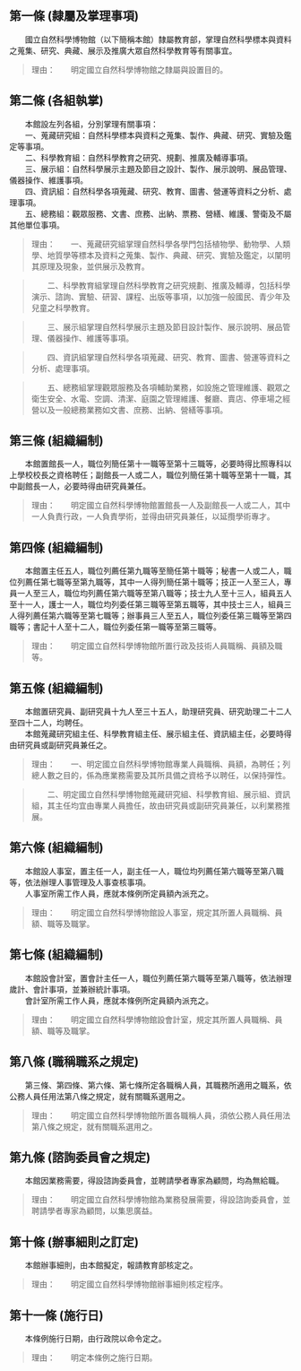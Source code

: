 第一條 (隸屬及掌理事項)
-----------------------
　　國立自然科學博物館（以下簡稱本館）隸屬教育部，掌理自然科學標本與資料之蒐集、研究、典藏、展示及推廣大眾自然科學教育等有關事宜。  
> 理由：　　明定國立自然科學博物館之隸屬與設置目的。



第二條 (各組執掌)
-----------------
　　本館設左列各組，分別掌理有關事項：  
　　一、蒐藏研究組：自然科學標本與資料之蒐集、製作、典藏、研究、實驗及鑑定等事項。  
　　二、科學教育組：自然科學教育之研究、規劃、推廣及輔導事項。  
　　三、展示組：自然科學展示主題及節目之設計、製作、展示說明、展品管理、儀器操作、維護事項。  
　　四、資訊組：自然科學各項蒐藏、研究、教育、圖書、營運等資料之分析、處理事項。  
　　五、總務組：觀眾服務、文書、庶務、出納、票務、營繕、維護、警衛及不屬其他單位事項。  
> 理由：　　一、蒐藏研究組掌理自然科學各學門包括植物學、動物學、人類學、地質學等標本及資料之蒐集、製作、典藏、研究、實驗及鑑定，以闡明其原理及現象，並供展示及教育。

> 　　二、科學教育組掌理自然科學教育之研究規劃、推廣及輔導，包括科學演示、諮詢、實驗、研習、課程、出版等事項，以加強一般國民、青少年及兒童之科學教育。

> 　　三、展示組掌理自然科學展示主題及節目設計製作、展示說明、展品管理、儀器操作、維護等事項。

> 　　四、資訊組掌理自然科學各項蒐藏、研究、教育、圖書、營運等資料之分析、處理事項。

> 　　五、總務組掌理觀眾服務及各項輔助業務，如設施之管理維護、觀眾之衛生安全、水電、空調、清潔、庭園之管理維護、餐廳、賣店、停車場之經營以及一般總務業務如文書、庶務、出納、營繕等事項。



第三條 (組織編制)
-----------------
　　本館置館長一人，職位列簡任第十一職等至第十三職等，必要時得比照專科以上學校校長之資格聘任；副館長一人或二人，職位列簡任第十職等至第十一職，其中副館長一人，必要時得由研究員兼任。  
> 理由：　　明定國立自然科學博物館置館長一人及副館長一人或二人，其中一人負責行政，一人負責學術，並得由研究員兼任，以延攬學術專才。



第四條 (組織編制)
-----------------
　　本館置主任五人，職位列薦任第九職等至簡任第十職等；秘書一人或二人，職位列薦任第七職等至第九職等，其中一人得列簡任第十職等；技正一人至三人，專員一人至三人，職位均列薦任第六職等至第八職等；技士九人至十三人，組員五人至十一人，護士一人，職位均列委任第三職等至第五職等，其中技士三人，組員三人得列薦任第六職等至第七職等；辦事員三人至五人，職位列委任第三職等至第四職等；書記十人至十二人，職位列委任第一職等至第三職等。  
> 理由：　　明定國立自然科學博物館所置行政及技術人員職稱、員額及職等。



第五條 (組織編制)
-----------------
　　本館置研究員、副研究員十九人至三十五人，助理研究員、研究助理二十二人至四十二人，均聘任。  
　　本館蒐藏研究組主任、科學教育組主任、展示組主任、資訊組主任，必要時得由研究員或副研究員兼任之。  
> 理由：　　一、明定國立自然科學博物館專業人員職稱、員額，為聘任；列總人數之目的，係為應業務需要及其所具備之資格予以聘任，以保持彈性。

> 　　二、明定國立自然科學博物館蒐藏研究組、科學教育組、展示組、資訊組，其主任均宜由專業人員擔任，故由研究員或副研究員兼任，以利業務推展。



第六條 (組織編制)
-----------------
　　本館設人事室，置主任一人，副主任一人，職位均列薦任第六職等至第八職等，依法辦理人事管理及人事查核事項。  
　　人事室所需工作人員，應就本條例所定員額內派充之。  
> 理由：　　明定國立自然科學博物館設人事室，規定其所置人員職稱、員額、職等及職掌。



第七條 (組織編制)
-----------------
　　本館設會計室，置會計主任一人，職位列薦任第六職等至第八職等，依法辦理歲計、會計事項，並兼辦統計事項。  
　　會計室所需工作人員，應就本條例所定員額內派充之。  
> 理由：　　明定國立自然科學博物館設會計室，規定其所置人員職稱、員額、職等及職掌。



第八條 (職稱職系之規定)
-----------------------
　　第三條、第四條、第六條、第七條所定各職稱人員，其職務所適用之職系，依公務人員任用法第八條之規定，就有關職系選用之。  
> 理由：　　明定國立自然科學博物館所置各職稱人員，須依公務人員任用法第八條之規定，就有關職系選用之。



第九條 (諮詢委員會之規定)
-------------------------
　　本館因業務需要，得設諮詢委員會，並聘請學者專家為顧問，均為無給職。  
> 理由：　　明定國立自然科學博物館為業務發展需要，得設諮詢委員會，並聘請學者專家為顧問，以集思廣益。



第十條 (辦事細則之訂定)
-----------------------
　　本館辦事細則，由本館擬定，報請教育部核定之。  
> 理由：　　明定國立自然科學博物館辦事細則核定程序。



第十一條 (施行日)
-----------------
　　本條例施行日期，由行政院以命令定之。  
> 理由：　　明定本條例之施行日期。